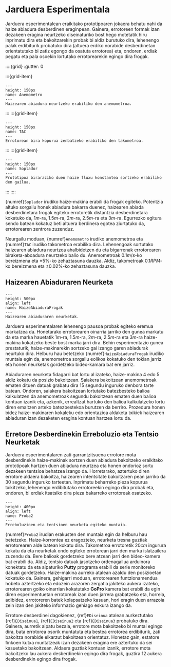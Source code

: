 # Jarduera Esperimentala

Jarduera esperimentalean eraikitako prototipoaren jokaera behatu nahi da haize abiadura desberdinen eraginpean. Gainera, errotoreen formak izan dezakeen eragina neurtzeko diseinaturiko bost hego motetatik hiru inprimatu dira eta bakoitzarekin probak bi aldiz burutuko dira, lehenengo palak erdibiturik probatuko dira (altuera erdiko norabide desberdinetan orientatutako bi zatiz egongo da osatuta errotorea) eta, ondoren, erdiak pegatu eta pala osoekin lortutako errotorearekin egingo dira frogak.

::::{grid}
:gutter: 0

:::{grid-item}
```{figure} ./Irudiak/Anemometro.jpg
---
height: 150px
name: Anemometro
---
Haizearen abiadura neurtzeko erabiliko den anemometroa.
```
:::
:::{grid-item}
```{figure} ./Irudiak/TAC.jpg
---
height: 150px
name: TAC
---
Errotorean bira kopurua zenbatzeko erabiliko den takometroa.
```
:::
:::{grid-item}
```{figure} ./Irudiak/Soplador.jpg
---
height: 150px
name: Soplador
---
Prototipoa biraraziko duen haize fluxu konstantea sortzeko erabiliko den gailua.
```
:::
::::

{numref}`Soplador` irudiko haize-makina erabili da frogak egiteko. Potentzia altuko sorgailu honek abiadura bakarra duenez, haizearen abiada desberdinetara frogak egiteko errotoretik distantzia desberdinetara kokatuko da, $1m$-ra, $1.5m$-ra, $2m$-ra, $2.5m$-ra eta $3m$-ra. Egurrezko egitura sendo batean kokatuz beti altuera berdinera egotea ziurtatuko da, errotorearen zentrora zuzenduz.

Neurgailu moduan, {numref}`Anemometro` irudiko anemometroa eta {numref}`TAC` irudiko takometroa erabiliko dira. Lehenengoak sortutako haizearen abiadura neurtzea ahalbidetzen du eta bigarrenak errotorearen biraketa-aboadura neurtzeko balio du. Anemometroak $0.1m/s$-ko bereizmena eta $\pm5\%$-ko zehaztasuna dauzka. Aldiz, takometroak $0.1RPM$-ko bereizmena eta $\pm0.02\%$-ko zehaztasuna dauzka.

## Haizearen Abiaduraren Neurketa

```{figure} ./Irudiak/HaizeAbiaduraFrogak.png
---
height: 500px
align: left
name: HaizeAbiaduraFrogak
---
Haizearen abiaduraren neurketak.
```
Jarduera esperimentalaren lehenengo pausoa probak egiteko eremua markatzea da. Honetarako errotorearen oinarria jarriko den gunea markatu da eta marka hauetatik $1m$-ra, $1.5m$-ra, $2m$-ra, $2.5m$-ra eta $3m$-ra haize-makina kokatzeko beste bost marka jarri dira. Behin esperimentazio gunea prestaturik, haize-makinarekin sortzeko gai izango garen abiadurak neurtuko dira. Helburu hau betetzeko {numref}`HaizeAbiaduraFrogak` irudiko muntaia egin da, anemometroa sorgailu eolikoa kokatuko den tokian jarriz eta honen neurketak gordetzeko bideo-kamara bat ere jarriz.

Abiaduraren neurketa fidagarri bat lortu al izateko, haize-makina 4 edo 5 aldiz kokatu da posizio bakoitzean. Saiakera bakoitzean anemometroak ematen dituen datuak grabatu dira 15 segundu inguruko denbora tarte batean. Ondoren, saiakera bakoitzean lortutako batezbesteko balioa kalkulatzen da anemometroak segundu bakoitzean ematen duen balioa kontuan izanik eta, azkenik, errealtzat hartuko den balioa kalkulatzeko lortu diren emaitzen arteko batezbestekoa burutzen da berriro. Prozedura honen bidez haize-makinaren kokaleku edo orientazioa aldaketa txikiek haizearen abiaduran izan dezaketen eragina kontuan hartzea lortu da. 

## Erretore Desberdinekin Erreboluzio eta Tentsio Neurketak

Jarduera esperimentalaren zati garrantzitsuena errotore mota desberdinekin haize-makinak sortzen duen abiadura bakoitzeko eraikitako prototipoak hartzen duen abiadura neurtzea eta honen ondorioz sortu dezakeen tentsioa behatzea izango da. Horretarako, aztertuko diren errotore aldaera bakoitza, haizearen intentsitate bakoitzaren pean jarriko da 30 segundu inguruko tarteetan. Inprimatu beharreko pieza kopurua txikitzeko, lehenengo erdibitutako errotoreekin egingo dira probak eta, ondoren, bi erdiak itsatsiko dira pieza bakarreko errotoreak osatzeko.

```{figure} ./Irudiak/Proba2.png
---
height: 400px
align: left
name: Proba2
---
Erreboluzioen eta tentsioen neurketa egiteko muntaia.
```

{numref}`Proba2` irudian erakusten den muntaia egin da helburu hau betetzeko. Haize-korrontea ez eragozteko, neurketa tresna guztiak errotorearen alde batean kokatu dira. Takometroa errotoretik $20cm$ ingurura kokatu da eta neurketak ondo egiteko errotorean jarri den marka islatzailera zuzendu da. Bere balioak gordetzeko bere atzean jarri den bideo-kamera bat erabili da. Aldiz, tentsio datuak jasotzeko ordenagailua arduinora konektatu da eta aipaturiko **Putty** programa erabili da serie monitoreko datuak gordetzeko. Haize-makina aurreko atalean azaldu den posizioetan kokatuko da. Gainera, gehigarri moduan, errotorearen funtzionamendua hobeto aztertzeko eta edozein arazoren zergatia jakiteko aukera izateko, errotorearen goiko oinarrian kokatutako **GoPro** kamera bat erabili da egin diren esperimentuetan errotoreak izan duen jarrera grabatzeko eta, horrela, adibidez, errotoreren batek kolapsatzeko kasuan, hori eragin duen arrazoia zein izan den jakiteko informazio gehiago eskura izango da.

Errotore desberdinei dagokienez, {ref}`EDiseinua` atalean aurkeztutako {ref}`EDiseinua1`, {ref}`EDiseinua2` eta {ref}`EDiseinua3` probatuko dira. Gainera, aurretik aipatu bezala, errotore mota bakoitzeko bi muntai egingo dira, bata errotorea osorik muntatuta eta bestea errotorea erdibiturik, zati bakoitza norabide elkarzut bakoitzean orientatuz. Honetaz gain, estatore finkoen kutxa muntatzeak izan dezakeen eragina ere aztertuko da sei kasuetako bakoitzean.  Aldaera guztiak kontuan izanik, errotore mota bakoitzeko lau aukera desberdinekin egingo dira frogak, guztira 12 aukera desberdinekin egingo dira frogak.




